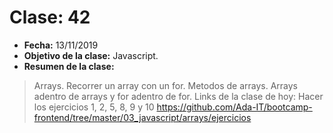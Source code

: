 # Clase: 42
* **Fecha:** 13/11/2019
* **Objetivo de la clase:** Javascript.   
* **Resumen de la clase:**
> Arrays. Recorrer un array con un for. Metodos de arrays. Arrays adentro de arrays y for adentro de for. 
Links de la clase de hoy:
Hacer los ejercicios 1, 2, 5, 8, 9 y 10
https://github.com/Ada-IT/bootcamp-frontend/tree/master/03_javascript/arrays/ejercicios
